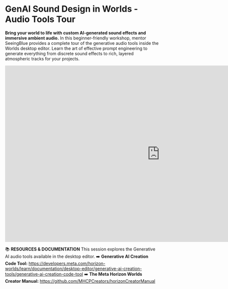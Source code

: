 # GenAI Sound Design in Worlds - Audio Tools Tour
**Bring your world to life with custom AI-generated sound effects and immersive ambient audio.** In this beginner-friendly workshop, mentor SeeingBlue provides a complete tour of the generative audio tools inside the Worlds desktop editor. Learn the art of effective prompt engineering to generate everything from discrete sound effects to rich, layered atmospheric tracks for your projects.

<iframe width="1014" height="579" src="https://www.youtube.com/embed/WKGJQr8SEN4" title="Gen AI Sound Design with SeeingBlue" frameborder="0" allow="accelerometer; autoplay; clipboard-write; encrypted-media; gyroscope; picture-in-picture; web-share" referrerpolicy="strict-origin-when-cross-origin" allowfullscreen></iframe>

📚 **RESOURCES & DOCUMENTATION**
This session explores the Generative AI audio tools available in the desktop editor.
➡️ **Generative AI Creation Code Tool:** https://developers.meta.com/horizon-worlds/learn/documentation/desktop-editor/generative-ai-creation-tools/generative-ai-creation-code-tool
➡️ **The Meta Horizon Worlds Creator Manual:** https://github.com/MHCPCreators/horizonCreatorManual
